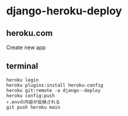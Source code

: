 # django-heroku-deploy

## heroku.com

Create new app

## terminal

```
heroku login
heroku plugins:install heroku-config
heroku git:remote -a django--deploy
heroku config:push
↑.envの内容が反映される
git push heroku main
```
